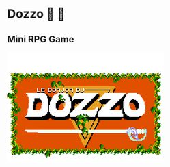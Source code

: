 # Dozzo  :space_invader: :space_invader:
Mini RPG Game
-----------------
![Dozzo Logo](img/dozzo.png "Dozzo Logo")

<!--
▀█████████▄  BINVENUE DANS LE DONJON DU ...
  ██▒     █▄                                                 ᚐ ᚐ ᚐ
  ██       █▄  ▒█████  ▒███████▒▒███████▒ ▒█████   ▐██▌
 ░██       ░█ ▒██▒  ██▒▒ ▒ ▒ ▄▀░▒ ▒ ▒ ▄▀░▒██▒  ██▒ ▐██▌
 ░██      ░█▀ ▒██░  ██▒░ ▒ ▄▀▒░ ░ ▒ ▄▀▒░ ▒██░  ██▒ ▐██▌
 ▒██     ░█▀░ ▒██   ██░  ▄▀▒   ░  ▄▀▒   ░▒██   ██░ ▓██▒
▄█████████▀▒  ░ ████▓▒░▒███████▒▒███████▒░ ████▓▒░ ▒▄▄
 ▒▓  ▒ ░ ▒░  ░ ▒░▓░▒░ ░▒▒  ░▒░▒░▒▒ ▓░▒░▒░ ▒░▒░▒░   ░▀▀▒
   ▒░ ▒  ▒   ░ ▒ ▒░ ░░▒ ▒ ░ ▒░░▒ ▒ ░ ▒  ░ ▒ ▒░     ░  ░
    ░ ░  ░   ░ ░ ░ ▒  ░ ░ ░ ░ ░░ ░ ░ ░ ░░ ░ ░        ░
     ░          ░ ░    ░ ░      ░ ░        ░
                 ░               ░
-->
